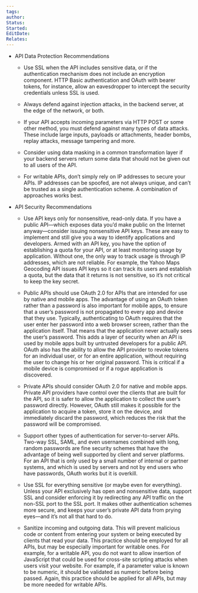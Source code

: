 ```yaml
---
tags: 
author: 
Status: 
Started: 
EditDate: 
Relates:
---
```

-   API Data Protection Recommendations 
    
    -   Use SSL when the API includes sensitive data, or if the authentication mechanism does not include an encryption component. HTTP Basic authentication and OAuth with bearer tokens, for instance, allow an eavesdropper to intercept the security credentials unless SSL is used. 
        
    
    -   Always defend against injection attacks, in the backend server, at the edge of the network, or both. 
        
    
    -   If your API accepts incoming parameters via HTTP POST or some other method, you must defend against many types of data attacks. These include large inputs, payloads or attachments, header bombs, replay attacks, message tampering and more. 
        
    
    -   Consider using data masking in a common transformation layer if your backend servers return some data that should not be given out to all users of the API. 
        
    
    -   For writable APIs, don’t simply rely on IP addresses to secure your APIs. IP addresses can be spoofed, are not always unique, and can’t be trusted as a single authentication scheme. A combination of approaches works best. 
        
    

-   API Security Recommendations 
    
    -   Use API keys only for nonsensitive, read-only data. If you have a public API—which exposes data you’d make public on the Internet anyway—consider issuing nonsensitive API keys. These are easy to implement and still give you a way to identify applications and developers. Armed with an API key, you have the option of establishing a quota for your API, or at least monitoring usage by application. Without one, the only way to track usage is through IP addresses, which are not reliable. For example, the Yahoo Maps Geocoding API issues API keys so it can track its users and establish a quota, but the data that it returns is not sensitive, so it’s not critical to keep the key secret. 
        
    
    -   Public APIs should use OAuth 2.0 for APIs that are intended for use by native and mobile apps. The advantage of using an OAuth token rather than a password is also important for mobile apps, to ensure that a user’s password is not propagated to every app and device that they use. Typically, authenticating to OAuth requires that the user enter her password into a web browser screen, rather than the application itself. That means that the application never actually sees the user’s password. This adds a layer of security when an API is used by mobile apps built by untrusted developers for a public API. OAuth also has the ability to allow the API provider to revoke tokens for an individual user, or for an entire application, without requiring the user to change his or her original password. This is critical if a mobile device is compromised or if a rogue application is discovered. 
        
    
    -   Private APIs should consider OAuth 2.0 for native and mobile apps. Private API providers have control over the clients that are built for the API, so it is safer to allow the application to collect the user’s password directly. However, OAuth still makes it possible for the application to acquire a token, store it on the device, and immediately discard the password, which reduces the risk that the password will be compromised. 
        
    
    -   Support other types of authentication for server-to-server APIs. Two-way SSL, SAML, and even usernames combined with long, random passwords are fine security schemes that have the advantage of being well supported by client and server platforms. For an API that is only used by a small number of internal or partner systems, and which is used by servers and not by end users who have passwords, OAuth works but it is overkill. 
        
    
    -   Use SSL for everything sensitive (or maybe even for everything). Unless your API exclusively has open and nonsensitive data, support SSL and consider enforcing it by redirecting any API traffic on the non-SSL port to the SSL port. It makes other authentication schemes more secure, and keeps your user’s private API data from prying eyes—and it’s not all that hard to do. 
        
    
    -   Sanitize incoming and outgoing data. This will prevent malicious code or content from entering your system or being executed by clients that read your data. This practice should be employed for all APIs, but may be especially important for writable ones. For example, for a writable API, you do not want to allow insertion of JavaScript that could be used for cross-site scripting attacks when users visit your website. For example, if a parameter value is known to be numeric, it should be validated as numeric before being passed. Again, this practice should be applied for all APIs, but may be more needed for writable APIs.